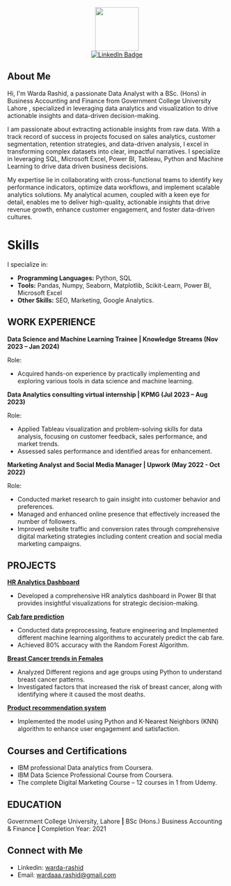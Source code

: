 <div id="header" align="center">
  <img src="https://media.giphy.com/media/3o6Zt8zb1ghl9g9XQs/giphy.gif" width="100"/>
</div>

<div id="badges", align="center">
  <a href="https://www.linkedin.com/in/wardahrashid/">
    <img src="https://img.shields.io/badge/LinkedIn-blue?style=for-the-badge&logo=linkedin&logoColor=white" alt="LinkedIn Badge"/>
  </a>
</div>

## About Me

Hi, I'm Warda Rashid, a passionate Data Analyst with a BSc. (Hons) in Business Accounting and Finance from Government College University Lahore , specialized in leveraging data analytics and visualization to drive actionable insights and data-driven decision-making.

I am passionate about extracting actionable insights from raw data. With a track record of success in projects focused on sales analytics, customer segmentation, retention strategies, and data-driven analysis, I excel in transforming complex datasets into clear, impactful narratives. I specialize in leveraging SQL, Microsoft Excel, Power BI, Tableau, Python and Machine Learning to drive data driven business decisions.

My expertise lie in collaborating with cross-functional teams to identify key performance indicators, optimize data workflows, and implement scalable analytics solutions. My analytical acumen, coupled with a keen eye for detail, enables me to deliver high-quality, actionable insights that drive revenue growth, enhance customer engagement, and foster data-driven cultures.

# Skills

I specialize in:

* **Programming Languages:** Python, SQL 
* **Tools:**  Pandas, Numpy, Seaborn, Matplotlib, Scikit-Learn, Power BI, Microsoft Excel
* **Other Skills:** SEO, Marketing, Google Analytics.
 


## WORK EXPERIENCE 

**Data Science and Machine Learning Trainee | Knowledge Streams (Nov 2023 – Jan 2024)**

Role:
* Acquired hands-on experience by practically implementing and exploring various tools in data science 
and machine learning.

**Data Analytics consulting virtual internship | KPMG (Jul 2023 – Aug 2023)**

Role: 
* Applied Tableau visualization and problem-solving skills for data analysis, focusing on customer feedback, sales 
performance, and market trends. 
* Assessed sales performance and identified areas for enhancement.

**Marketing Analyst and Social Media Manager | Upwork (May 2022 - Oct 2022)**    

Role:
* Conducted market research to gain insight into customer behavior and preferences.
*	Managed and enhanced online presence that effectively increased the number of followers.
*	Improved website traffic and conversion rates through comprehensive digital marketing strategies including content creation and social media marketing campaigns.


## PROJECTS 

**[HR Analytics Dashboard](https://github.com/Warda0820/HR-Analytics-Dashboard)**
* Developed a comprehensive HR analytics dashboard in Power BI that provides insightful visualizations 
for strategic decision-making.

**[Cab fare prediction](https://github.com/Warda0820/NewYork-Cab-fare-prediction)**
* Conducted data preprocessing, feature engineering and Implemented different machine learning 
algorithms to accurately predict the cab fare.
* Achieved 80% accuracy with the Random Forest Algorithm.

**[Breast Cancer trends in Females](https://github.com/Warda0820/Exploring-Breast-Cancer-Trends-in-Females)**
*	Analyzed Different regions and age groups using Python to understand breast cancer patterns.
*	Investigated factors that increased the risk of breast cancer, along with identifying where it caused the most deaths.

**[Product recommendation system](https://github.com/Warda0820/KNN-Product-recommendation-system-2023)**
* Implemented the model using Python and K-Nearest Neighbors (KNN) algorithm to enhance user 
engagement and satisfaction.

## Courses and Certifications
* IBM professional Data analytics from Coursera. 
* IBM Data Science Professional Course from Coursera. 
* The complete Digital Marketing Course – 12 courses in 1 from Udemy.

## EDUCATION
Government College University, Lahore **|** BSc (Hons.) Business Accounting & Finance **|** Completion Year: 2021

## Connect with Me
 - Linkedin: [warda-rashid](https://www.linkedin.com/in/wardahrashid/)
 - Email: wardaaa.rashid@gmail.com
